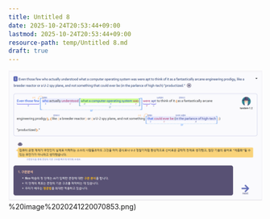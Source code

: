 ```yaml
---
title: Untitled 8
date: 2025-10-24T20:53:44+09:00
lastmod: 2025-10-24T20:53:44+09:00
resource-path: temp/Untitled 8.md
draft: true
---
```

![](../08.media/20241220070853.png)%20image%2020241220070853.png)